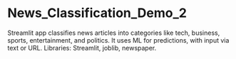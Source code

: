 # News_Classification_Demo_2
Streamlit app classifies news articles into categories like tech, business, sports, entertainment, and politics. It uses ML for predictions, with input via text or URL. Libraries: Streamlit, joblib, newspaper.
